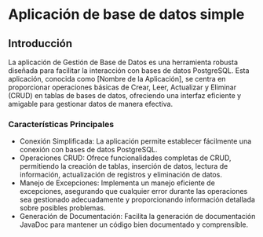 # Aplicación de base de datos simple
## Introducción
La aplicación de Gestión de Base de Datos es una herramienta robusta diseñada para facilitar la interacción con bases de datos PostgreSQL. Esta aplicación, conocida como [Nombre de la Aplicación], se centra en proporcionar operaciones básicas de Crear, Leer, Actualizar y Eliminar (CRUD) en tablas de bases de datos, ofreciendo una interfaz eficiente y amigable para gestionar datos de manera efectiva.

### Características Principales
* Conexión Simplificada: La aplicación permite establecer fácilmente una conexión con bases de datos PostgreSQL.
* Operaciones CRUD: Ofrece funcionalidades completas de CRUD, permitiendo la creación de tablas, inserción de datos, lectura de información, actualización de registros y eliminación de datos.
* Manejo de Excepciones: Implementa un manejo eficiente de excepciones, asegurando que cualquier error durante las operaciones sea gestionado adecuadamente y proporcionando información detallada sobre posibles problemas.
* Generación de Documentación: Facilita la generación de documentación JavaDoc para mantener un código bien documentado y comprensible.





